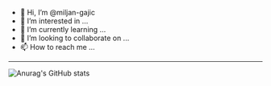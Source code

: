- 👋 Hi, I’m @miljan-gajic
- 👀 I’m interested in ...
- 🌱 I’m currently learning ...
- 💞️ I’m looking to collaborate on ...
- 📫 How to reach me ...

---

![Anurag's GitHub stats](https://github-readme-stats.vercel.app/api?username=miljan-gajic&show_icons=true&theme=highcontrast)

<!---
miljan-gajic/miljan-gajic is a ✨ special ✨ repository because its `README.md` (this file) appears on your GitHub profile.
You can click the Preview link to take a look at your changes.
--->
